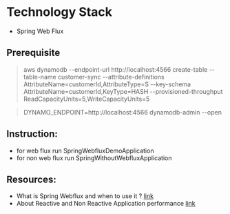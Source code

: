 # Technology Stack
- Spring Web Flux

## Prerequisite 

> aws dynamodb --endpoint-url http://localhost:4566 create-table --table-name customer-sync --attribute-definitions AttributeName=customerId,AttributeType=S --key-schema AttributeName=customerId,KeyType=HASH --provisioned-throughput ReadCapacityUnits=5,WriteCapacityUnits=5

> DYNAMO_ENDPOINT=http://localhost:4566 dynamodb-admin --open

## Instruction:

- for web flux run SpringWebfluxDemoApplication
- for non web flux run SpringWithoutWebfluxApplication

## Resources:
- What is Spring Webflux and when to use it ? [link](https://www.youtube.com/watch?v=M3jNn3HMeWg)
- About Reactive and Non Reactive Application performance [link](https://blog.devgenius.io/is-spring-webflux-a-myth-4526c2f92413)
 
 